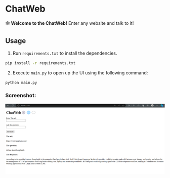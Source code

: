 # ChatWeb

🕸️ **Welcome to the ChatWeb!** Enter any website and talk to it! 


## Usage
1. Run `requirements.txt` to install the dependencies.

```bash
pip install -r requirements.txt
```
2. Execute `main.py` to open up the UI using the following command:

```bash
python main.py
```
### Screenshot:
![App Screenshot](https://github.com/Satyajeet-code/Generative-AI/blob/main/ChatWeb/Screenshot%202024-07-23%20151109.png)
